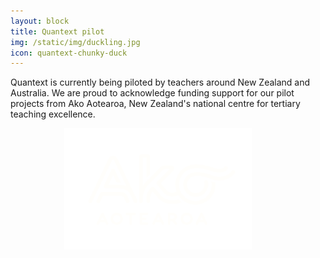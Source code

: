 ```yaml
---
layout: block
title: Quantext pilot
img: /static/img/duckling.jpg
icon: quantext-chunky-duck
---
```


Quantext is currently being piloted by teachers around New Zealand and Australia. We are proud to acknowledge funding support for our pilot projects from Ako Aotearoa, New Zealand's national centre for tertiary teaching excellence. <br/>
<div style="width:100%;text-align:center">
  <img src="/static/img/Ako%20Logo_white.png" style="max-width: 100%;width: 300px;margin-left: -2rem;"/>
</div>
